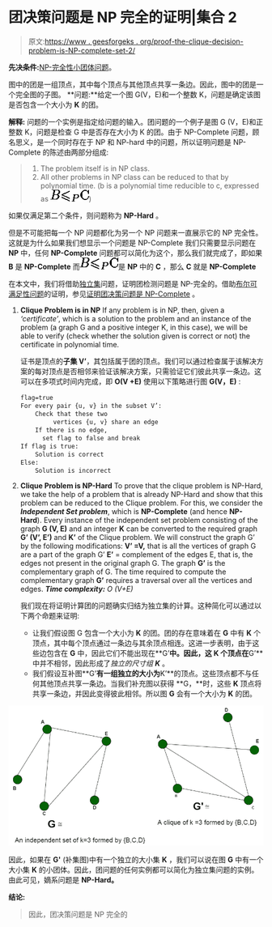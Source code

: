# 团决策问题是 NP 完全的证明|集合 2

> 原文:[https://www . geesforgeks . org/proof-the-clique-decision-problem-is-NP-complete-set-2/](https://www.geeksforgeeks.org/proof-that-clique-decision-problem-is-np-complete-set-2/)

**先决条件:**[NP-完全性](https://www.geeksforgeeks.org/np-completeness-set-1/)[小团体问题](https://en.wikipedia.org/wiki/Clique_problem)。

图中的团是一组顶点，其中每个顶点与其他顶点共享一条边。因此，图中的团是一个完全图的子图。
**问题:**给定一个图 G(V，E)和一个整数 K，问题是确定该图是否包含一个大小为 **K** 的团。

**解释:**
问题的一个实例是指定给问题的输入。团问题的一个例子是图 G (V，E)和正整数 K，问题是检查 G 中是否存在大小为 K 的团。由于 NP-Complete 问题，顾名思义，是一个同时存在于 NP 和 NP-hard 中的问题，所以证明问题是 NP-Complete 的陈述由两部分组成:

> 1.  The problem itself is in NP class.
> 2.  All other problems in NP class can be reduced to that by polynomial time.
>     (b is a polynomial time reducible to c, expressed as ![B$\leqslant_P$C](img/704e99eabfa939687e3f42fed6bce836.png "Rendered by QuickLaTeX.com"))

如果仅满足第二个条件，则问题称为 **NP-Hard** 。

但是不可能把每一个 NP 问题都化为另一个 NP 问题来一直展示它的 NP 完全性。这就是为什么如果我们想显示一个问题是 NP-Complete 我们只需要显示问题在 **NP** 中，任何 **NP-Complete** 问题都可以简化为这个，那么我们就完成了，即如果 **B** 是 **NP-Complete** 而![B$\leqslant_P$C](img/704e99eabfa939687e3f42fed6bce836.png "Rendered by QuickLaTeX.com")是 **NP** 中的 **C** ，那么 **C** 就是 **NP-Complete**

在本文中，我们将借助[独立集](https://www.geeksforgeeks.org/proof-that-independent-set-in-graph-theory-is-np-complete/)问题，证明团检测问题是 NP-完全的。借助[布尔可满足性问题](https://www.geeksforgeeks.org/2-satisfiability-2-sat-problem/)的证明，参见[证明团决策问题是 NP-Complete](https://www.geeksforgeeks.org/proof-that-clique-decision-problem-is-np-complete/) 。

1.  **Clique Problem is in NP**
    If any problem is in NP, then, given a *‘certificate’*, which is a solution to the problem and an instance of the problem (a graph G and a positive integer K, in this case), we will be able to verify (check whether the solution given is correct or not) the certificate in polynomial time.

    证书是顶点的**子集 V’**，其包括属于团的顶点。我们可以通过检查属于该解决方案的每对顶点是否相邻来验证该解决方案，只需验证它们彼此共享一条边。这可以在多项式时间内完成，即 **O(V +E)** 使用以下策略进行图 **G(V，E)** :

    ```
    flag=true
    For every pair {u, v} in the subset V’:
        Check that these two
             vertices {u, v} share an edge
        If there is no edge,
          set flag to false and break
    If flag is true:
        Solution is correct
    Else:
        Solution is incorrect 

    ```

2.  **Clique Problem is NP-Hard**
    To prove that the clique problem is NP-Hard, we take the help of a problem that is already NP-Hard and show that this problem can be reduced to the Clique problem.
    For this, we consider the ***Independent Set problem***, which is **NP-Complete** (and hence **NP-Hard**). Every instance of the independent set problem consisting of the graph **G (V, E)** and an integer **K** can be converted to the required graph **G’ (V’, E’)** and **K’** of the Clique problem. We will construct the graph G’ by the following modifications:
    **V’ =V,** that is all the vertices of graph G are a part of the graph G’
    **E’** = complement of the edges E, that is, the edges not present in the original graph G.
    The graph **G’** is the complementary graph of G. The time required to compute the complementary graph **G’** requires a traversal over all the vertices and edges.
    ***Time complexity:** O (V+E)*

    我们现在将证明计算团的问题确实归结为独立集的计算。这种简化可以通过以下两个命题来证明:

    *   让我们假设图 G 包含一个大小为 **K** 的团。团的存在意味着在 **G** 中有 **K** 个顶点，其中每个顶点通过一条边与其余顶点相连。这进一步表明，由于这些边包含在 **G** 中，因此它们不能出现在**G’**中。因此，这 K 个顶点在**G’**中并不相邻，因此形成了*独立的尺寸组 **K*** 。
    *   我们假设互补图**G’**有一组独立的大小为**K’**的顶点。这些顶点都不与任何其他顶点共享一条边。当我们补充图以获得 **G，**时，这些 **K** 顶点将共享一条边，并因此变得彼此相邻。所以图 **G** 会有一个大小为 **K** 的团。

[![](img/1186b42d7b762cc6ee1db050f736a800.png)](https://media.geeksforgeeks.org/wp-content/uploads/20200514000635/Untitled-Diagram-103.jpg)

因此，如果在 **G'** (补集图)中有一个独立的大小集 **K** ，我们可以说在图 **G** 中有一个大小集 **K** 的小团体。因此，团问题的任何实例都可以简化为独立集问题的实例。由此可见，嫡系问题是 **NP-Hard。**

**结论:**

> 因此，团决策问题是 NP 完全的